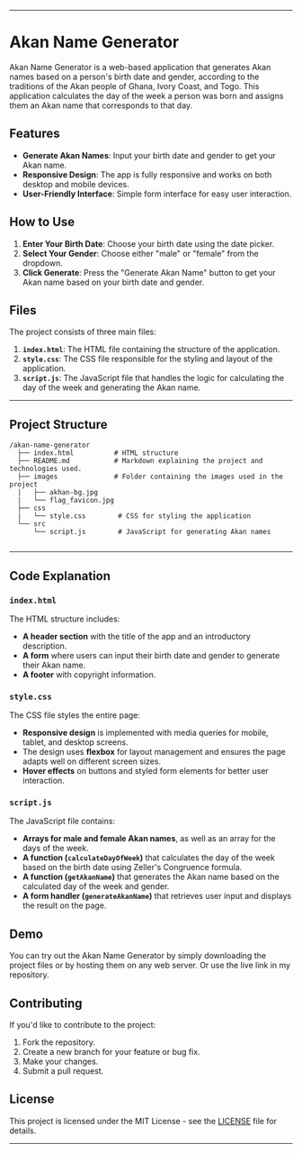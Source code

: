 
---

# Akan Name Generator

Akan Name Generator is a web-based application that generates Akan names based on a person's birth date and gender, according to the traditions of the Akan people of Ghana, Ivory Coast, and Togo. This application calculates the day of the week a person was born and assigns them an Akan name that corresponds to that day.

## Features

- **Generate Akan Names**: Input your birth date and gender to get your Akan name.
- **Responsive Design**: The app is fully responsive and works on both desktop and mobile devices.
- **User-Friendly Interface**: Simple form interface for easy user interaction.

## How to Use

1. **Enter Your Birth Date**: Choose your birth date using the date picker.
2. **Select Your Gender**: Choose either "male" or "female" from the dropdown.
3. **Click Generate**: Press the "Generate Akan Name" button to get your Akan name based on your birth date and gender.

## Files

The project consists of three main files:

1. **`index.html`**: The HTML file containing the structure of the application.
2. **`style.css`**: The CSS file responsible for the styling and layout of the application.
3. **`script.js`**: The JavaScript file that handles the logic for calculating the day of the week and generating the Akan name.

---

## Project Structure

```
/akan-name-generator
  ├── index.html          # HTML structure
  ├── README.md           # Markdown explaining the project and technologies used.
  ├── images              # Folder containing the images used in the project
  |   ├── akhan-bg.jpg
  |   └── flag_favicon.jpg
  ├── css
  |   └── style.css        # CSS for styling the application
  └── src
      └── script.js        # JavaScript for generating Akan names
                  
```

---

## Code Explanation

### `index.html`

The HTML structure includes:
- **A header section** with the title of the app and an introductory description.
- **A form** where users can input their birth date and gender to generate their Akan name.
- **A footer** with copyright information.

### `style.css`

The CSS file styles the entire page:
- **Responsive design** is implemented with media queries for mobile, tablet, and desktop screens.
- The design uses **flexbox** for layout management and ensures the page adapts well on different screen sizes.
- **Hover effects** on buttons and styled form elements for better user interaction.

### `script.js`

The JavaScript file contains:
- **Arrays for male and female Akan names**, as well as an array for the days of the week.
- **A function (`calculateDayOfWeek`)** that calculates the day of the week based on the birth date using Zeller's Congruence formula.
- **A function (`getAkanName`)** that generates the Akan name based on the calculated day of the week and gender.
- **A form handler (`generateAkanName`)** that retrieves user input and displays the result on the page.

## Demo

You can try out the Akan Name Generator by simply downloading the project files or by hosting them on any web server.
Or use the live link in my repository.

## Contributing

If you'd like to contribute to the project:
1. Fork the repository.
2. Create a new branch for your feature or bug fix.
3. Make your changes.
4. Submit a pull request.

## License

This project is licensed under the MIT License - see the [LICENSE](LICENSE) file for details.

---
